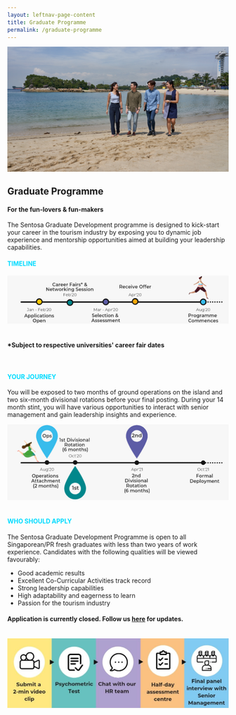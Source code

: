 ```yaml
---
layout: leftnav-page-content
title: Graduate Programme
permalink: /graduate-programme
---
```

<div class="row">
<div col-is-12>
      <figure style="margin: 0;position: relative;">
	<img src="images/graduate-programme/hero-bannerv2.jpg" alt="Graduate Programme Hero Banner"/>
      </figure>
      <h2><b>Graduate Programme</b></h2>
	<h4><b>For the fun-lovers & fun-makers</b></h4>

  The Sentosa Graduate Development programme is designed to kick-start your career in the tourism industry by exposing you to dynamic job experience and mentorship opportunities aimed at building your leadership capabilities.
  
<h4 style="color: #00DBFF"><b>TIMELINE</b></h4>
  <figure style="margin: 0;">
  <img src="images/graduate-programme/timeline.jpg" alt="Timeline"/>
  </figure>
  <br/>
<h4><b>*Subject to respective universities' career fair dates</b></h4>
  <br/>
<h4 style="color: #00DBFF"><b>YOUR JOURNEY</b></h4>

  You will be exposed to two months of ground operations on the island and two six-month divisional rotations before your final posting. During your 14 month stint, you will have various opportunities to interact with senior management and gain leadership insights and experience.
  
 <figure style="margin: 0;">
  <img src="images/graduate-programme/your journey.jpg" alt="Your Journey"/>
 </figure>
  <br/>
<h4 style="color: #00DBFF"><b>WHO SHOULD APPLY</b></h4>

  The Sentosa Graduate Development Programme is open to all Singaporean/PR fresh graduates with less than two years of work experience. Candidates with the following qualities will be viewed favourably:
  - Good academic results
  - Excellent Co-Curricular Activities track record
  - Strong leadership capabilities
  - High adaptability and eagerness to learn
  - Passion for the tourism industry
  
<h4><b>Application is currently closed. Follow us <a href="https://www.linkedin.com/company/sentosa-development-corporation/">here</a>
 for updates.</b></h4>
 <br/>
 <figure style="margin: 0;">
  <img src="images/graduate-programme/application-timeline.jpg" alt="Application Timeline"/>
 </figure>
</div>
</div>
